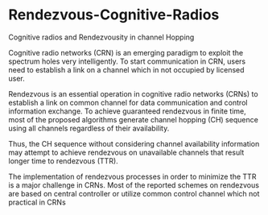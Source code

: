 Rendezvous-Cognitive-Radios
===========================

Cognitive radios and Rendezvousity in channel Hopping

Cognitive radio networks (CRN) is an emerging paradigm to exploit the spectrum holes very intelligently.
To start communication in CRN, users need to establish a link on a channel which in not occupied by licensed user.

Rendezvous is an essential operation in cognitive radio networks (CRNs) to establish a link on common channel for data communication and control information exchange. To achieve guaranteed rendezvous in finite time, most of the proposed algorithms generate channel hopping (CH) sequence using all channels regardless of their availability.

Thus, the CH sequence without considering channel availability information may attempt to achieve rendezvous on
unavailable channels that result longer time to rendezvous (TTR).

The implementation of rendezvous processes in order to minimize the TTR is a major challenge in CRNs.
Most of the reported schemes on rendezvous are based on central controller or utilize common control channel which not practical in CRNs
